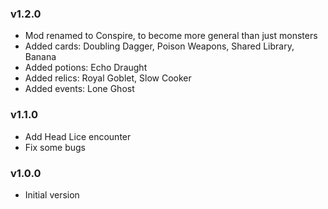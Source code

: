 ### v1.2.0
* Mod renamed to Conspire, to become more general than just monsters
* Added cards: Doubling Dagger, Poison Weapons, Shared Library, Banana
* Added potions: Echo Draught
* Added relics: Royal Goblet, Slow Cooker
* Added events: Lone Ghost

### v1.1.0
* Add Head Lice encounter
* Fix some bugs

### v1.0.0
* Initial version